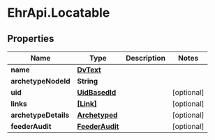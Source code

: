 # EhrApi.Locatable

## Properties
Name | Type | Description | Notes
------------ | ------------- | ------------- | -------------
**name** | [**DvText**](DvText.md) |  | 
**archetypeNodeId** | **String** |  | 
**uid** | [**UidBasedId**](UidBasedId.md) |  | [optional] 
**links** | [**[Link]**](Link.md) |  | [optional] 
**archetypeDetails** | [**Archetyped**](Archetyped.md) |  | [optional] 
**feederAudit** | [**FeederAudit**](FeederAudit.md) |  | [optional] 
